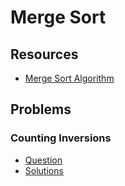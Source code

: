 # Merge Sort

## Resources

- [Merge Sort Algorithm](https://www.programiz.com/dsa/merge-sort)

## Problems

### Counting Inversions

- [Question](https://www.hackerrank.com/challenges/ctci-merge-sort/problem?isFullScreen=true&h_l=interview&playlist_slugs%5B%5D=interview-preparation-kit&playlist_slugs%5B%5D=sorting)
- [Solutions](../CompetitiveProgramming/Sorting/MergeSort-CountingInversions/mergeSortCountingInversions.py)

